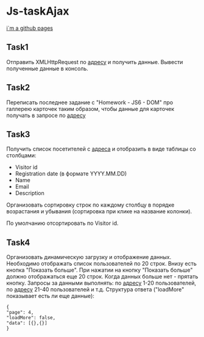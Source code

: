 # Js-taskAjax
[i`m a github pages](https://veronikaserhiienko.github.io/Js-taskAjax/build)

## Task1

Отправить XMLHttpRequest по [адресу](https://mate-academy.github.io/phone-catalogue-static/phones/phones.json) и получить данные. Вывести полученные данные в консоль.

## Task2

Переписать последнее задание с "Homework - JS6 - DOM" про галлерею карточек таким образом, чтобы данные для карточек получать в запросе по [адресу](https://tanuhaua.github.io/datas-file-json/data.json)

## Task3

Получить список посетителей с [адреса](https://tanuhaua.github.io/datas-file-json/visitors.json) и отобразить в виде таблицы со столбцами:

* Visitor id
* Registration date (в формате YYYY.MM.DD)
* Name
* Email
* Description

Организовать сортировку строк по каждому столбцу в порядке возрастания и убывания (сортировка при клике на название колонки). 

По умолчанию отсортировать по Visitor id.

## Task4 

Организовать динамическую загрузку и отображение данных.
Необходимо отображать список пользователей по 20 строк.
Внизу есть кнопка "Показать больше".
При нажатии на кнопку "Показать больше" должно отображаться еще 20 строк.
Когда данных больше нет - прятать кнопку.
Запросы за данными выполнять:
  по [адресу](https://tanuhaua.github.io/datas-file-json/dynamic-loading/1/users.json) 1-20 пользователей, 
  по [адресу](https://tanuhaua.github.io/datas-file-json/dynamic-loading/2/users.json) 21-40 пользователей
и т.д.
Структура ответа ("loadMore" показывает есть ли еще данные):
```
{
"page": 4,
"loadMore": false,
"data": [{},{}]
}
```